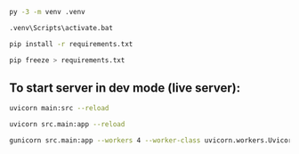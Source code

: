 
 ````bash
 py -3 -m venv .venv
 ````

 ````bash
.venv\Scripts\activate.bat 
 ````

 ````bash
pip install -r requirements.txt
 ````

 ````bash
pip freeze > requirements.txt
 ````

## To start server in dev mode (live server):
 ````bash
uvicorn main:src --reload
 ````

````bash
uvicorn src.main:app --reload
````

```bash
gunicorn src.main:app --workers 4 --worker-class uvicorn.workers.UvicornWorker --bind 0.0.0.0:80
```